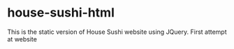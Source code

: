 # house-sushi-html
This is the static version of House Sushi website using JQuery.
First attempt at website
